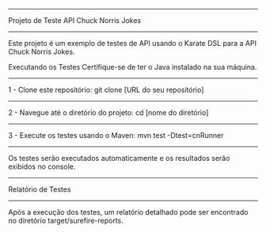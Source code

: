 ________________________________________

Projeto de Teste API Chuck Norris Jokes
________________________________________

Este projeto é um exemplo de testes de API usando o Karate DSL para a API Chuck Norris Jokes.


Executando os Testes
Certifique-se de ter o Java instalado na sua máquina.

----------------------------------------

1 - Clone este repositório:
git clone [URL do seu repositório]

----------------------------------------

2 - Navegue até o diretório do projeto:
cd [nome do diretório]

----------------------------------------

3 - Execute os testes usando o Maven:
mvn test -Dtest=cnRunner

----------------------------------------

Os testes serão executados automaticamente e os resultados serão exibidos no console.
_____________________

Relatório de Testes
_____________________

Após a execução dos testes, um relatório detalhado pode ser encontrado no diretório target/surefire-reports.